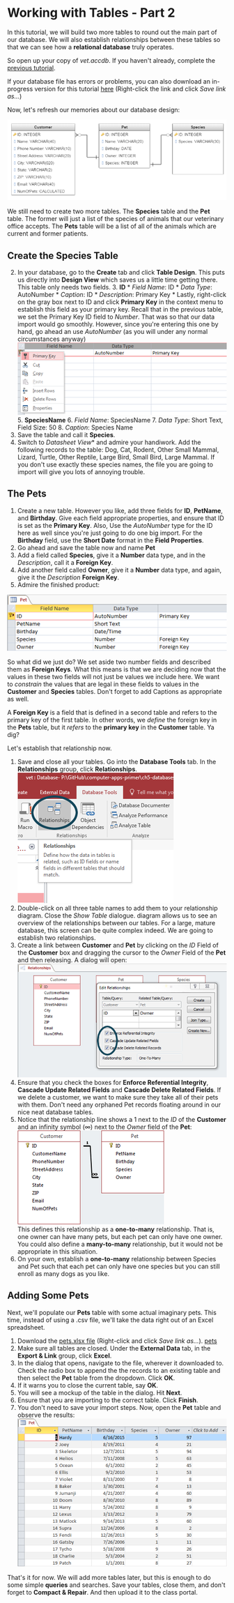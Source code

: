 # Working with Tables - Part 2

In this tutorial, we will build two more tables to round out the main part of our database. We will also establish relationships between these tables so that we can see how a **relational database** truly operates.

So open up your copy of _vet.accdb_. If you haven't already, complete the [previous tutorial](5-3-tables-1.md).

If your database file has errors or problems, you can also download an in-progress version for this tutorial [here](res/vet2_start.accdb) (Right-click the link and click _Save link as..._)

Now, let's refresh our memories about our database design:

![table design](images/5-3-tables-4.png)

We still need to create two more tables. The **Species** table and the **Pet** table. The former will just a list of the species of animals that our veterinary office accepts. The **Pets** table will be a list of all of the animals which are current and former patients.

## Create the Species Table
2. In your database, go to the **Create** tab and click **Table Design**. This puts us directly into **Design View** which saves us a little time getting there. This table only needs two fields.
    3. **ID**
        * _Field Name_: ID
        * _Data Type_: AutoNumber
        * _Caption_: ID
        * _Description_: Primary Key
        * Lastly, right-click on the gray box next to ID and click **Primary Key** in the context menu to establish this field as your primary key. Recall that in the previous table, we set the Primary Key ID field to _Number_. That was so that our data import would go smoothly. However, since you're entering this one by hand, go ahead an use _AutoNumber_ (as you will under any normal circumstances anyway)<br /> ![PK](images/5-4/1-primary_key.png)
    5. **SpeciesName**
        6. _Field Name_: SpeciesName
        7. _Data Type_: Short Text, Field Size: 50
        8. _Caption_: Species Name
1. Save the table and call it **Species**.
9. Switch to *Datasheet View** and admire your handiwork. Add the following records to the table: Dog, Cat, Rodent, Other Small Mammal, Lizard, Turtle, Other Reptile, Large Bird, Small Bird, Large Mammal. If you don't use exactly these species names, the file you are going to import will give you lots of annoying trouble.

## The Pets

1. Create a new table. However you like, add three fields for **ID**, **PetName**, and **Birthday**. Give each field appropriate properties, and ensure that ID is set as the **Primary Key**. Also, Use the _AutoNumber_ type for the ID here as well since you're just going to do one big import. For the **Birthday** field, use the **Short Date** format in the **Field Properties**.
2. Go ahead and save the table now and name **Pet**
3. Add a field called **Species**, give it a **Number** data type, and in the _Description_, call it a **Foreign Key**.
4. Add another field called **Owner**, give it a **Number** data type, and again, give it the _Description_ **Foreign Key**.
1. Admire the finished product:

![pet table](images/5-4/2-pet_table_design.png)

So what did we just do? We set aside two number fields and described them as **Foreign Keys**. What this means is that we are deciding now that the values in these two fields will not just be values we include here. We want to _constrain_ the values that are legal in these fields to values in the **Customer** and **Species** tables. Don't forget to add Captions as appropriate as well.

A **Foreign Key** is a field that is defined in a second table and refers to the primary key of the first table. In other words, we _define_ the foreign key in the **Pets** table, but it _refers_ to the **primary key** in the **Customer** table. Ya dig?

Let's establish that relationship now.

1. Save and close all your tables. Go into the **Database Tools** tab. In the **Relationships** group, click **Relationships**.<br /> ![Relationships](images/5-4/3-relationships.png)
2. Double-click on all three table names to add them to your relationship diagram. Close the _Show Table_ dialogue. diagram allows us to see an overview of the relationships between our tables. For a large, mature database, this screen can be quite complex indeed. We are going to establish two relationships.
3. Create a link between **Customer** and **Pet** by clicking on the _ID_ Field of the **Customer** box and dragging the cursor to the _Owner_ Field of the **Pet** and then releasing. A dialog will open: <br />![owner->pet](images/5-4/4-owner-pet.png)
4. Ensure that you check the boxes for **Enforce Referential Integrity**, **Cascade Update Related Fields** and **Cascade Delete Related Fields**. If we delete a customer, we want to make sure they take all of their pets with them. Don't need any orphaned Pet records floating around in our nice neat database tables.
5. Notice that the relationship line shows a 1 next to the _ID_ of the **Customer** and an infinity symbol (&#x221e;) next to the _Owner_ field of the **Pet**: <br />![owner->pet](images/5-4/5-owner-pet.png) <br /> This defines this relationship as a **one-to-many** relationship. That is, one owner can have many pets, but each pet can only have one owner. You could also define a **many-to-many** relationship, but it would not be appropriate in this situation.
6. On your own, establish a **one-to-many** relationship between Species and Pet such that each pet can only have one species but you can still enroll as many dogs as you like.

## Adding Some Pets

Next, we'll populate our **Pets** table with some actual imaginary pets. This time, instead of using a .csv file, we'll take the data right out of an Excel spreadsheet.

1. Download the [pets.xlsx file](res/pets.xlsx) (Right-click and click _Save link as..._). <a href="res/pets.xlsx">pets</a>
1. Make sure all tables are closed. Under the **External Data** tab, in the **Export & Link** group, click **Excel**.
2. In the dialog that opens, navigate to the file, wherever it downloaded to. Check the radio box to append the the records to an existing table and then select the **Pet** table from the dropdown. Click **OK**.
3. If it warns you to close the current table, say **OK**.
4. You will see a mockup of the table in the dialog. Hit **Next**.
5. Ensure that you are importing to the correct table. Click **Finish**.
6. You don't need to save your import steps. Now, open the **Pet** table and observe the results:<br />![pets done](images/5-4/5-3-pets_done.png)

That's it for now. We will add more tables later, but this is enough to do some simple **queries** and searches. Save your tables, close them, and don't forget to **Compact & Repair**. And then upload it to the class portal.
